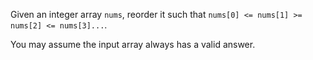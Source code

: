 Given an integer array `nums`, reorder it such that `nums[0] <= nums[1] >= nums[2] <= nums[3]...`.

You may assume the input array always has a valid answer.